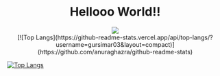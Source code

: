 <h1 align="center">Hellooo World!!</h1>

<div id="header" align="center">
  
  <img src="https://wallpaperaccess.com/full/849790.gif"/>
 

</div>
<div align="center">
[![Top Langs](https://github-readme-stats.vercel.app/api/top-langs/?username=gursimar03&layout=compact)](https://github.com/anuraghazra/github-readme-stats)

</div>

[![Top Langs](https://github-readme-stats.vercel.app/api/top-langs/?username=gursimar03)](https://github.com/anuraghazra/github-readme-stats)

<!--
**gursimar03/gursimar03** is a ✨ _special_ ✨ repository because its `README.md` (this file) appears on your GitHub profile.

Here are some ideas to get you started:

- 🔭 I’m currently working on ...
- 🌱 I’m currently learning ...
- 👯 I’m looking to collaborate on ...
- 🤔 I’m looking for help with ...
- 💬 Ask me about ...
- 📫 How to reach me: ...
- 😄 Pronouns: ...
- ⚡ Fun fact: ...
-->
